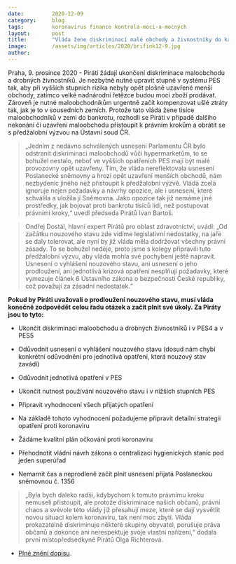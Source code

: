 ```yaml
---
date:         2020-12-09
category:     blog
tags:         koronavirus finance kontrola-moci-a-mocných
layout:       post
title:        "Vláda žene diskriminací malé obchody a živnostníky do krachu. Piráti jí poslali předžalobní výzvu, žádají férové podmínky a kompenzace"
image:        /assets/img/articles/2020/brifink12-9.jpg
author:       
---
```



Praha, 9. prosince 2020 - Piráti žádají ukončení diskriminace maloobchodu a drobných živnostníků. Je nezbytně nutné upravit stupně v systému PES tak, aby při vyšších stupních rizika nebyly opět plošně uzavřené menší obchody, zatímco velké nadnárodní řetězce budou moci zboží prodávat. Zároveň je nutné maloobchodníkům urgentně začít kompenzovat ušlé ztráty tak, jak je to v sousedních zemích. Protože tato vláda žene tisíce maloobchodníků v zemi do bankrotu, rozhodli se Piráti v případě dalšího nekonání či uzavření maloobchodu přistoupit k právním krokům a obrátit se s předžalobní výzvou na Ústavní soud ČR.

> „Jedním z nedávno schválených usnesení Parlamentu ČR bylo odstranit diskriminaci maloobchodů vůči hypermarketům, to se bohužel nestalo, neboť ve vyšších opatřeních PES mají být malé provozovny opět uzavřeny. Tím, že vláda nereflektovala usnesení Poslanecké sněmovny a hrozí opět uzavření menších obchodů, nám nezbydenic jiného než přistoupit k předžalobní výzvě. Vláda zcela ignoruje nejen požadavky a návrhy opozice, ale i usnesení, které schválila a uložila jí Sněmovna. Jako opozice tak již nemáme jiné prostředky, jak bojovat proti bankrotu tisíců lidí, než postupovat právními kroky,“ uvedl předseda Pirátů Ivan Bartoš.

> Ondřej Dostál, hlavní expert Pirátů pro oblast zdravotnictví, uvádí: „Od začátku nouzového stavu zde vidíme legislativní nedostatky, na jaře se daly tolerovat, ale nyní by již vláda měla dodržovat všechny právní zásady. To se bohužel neděje, proto jsme s kolegy připravili tuto předžalobní výzvu, aby vláda mohla své pochybení ještě napravit. Usnesení o vyhlášení nouzového stavu, ani usnesení o jeho prodloužení, ani jednotlivá krizová opatření nesplňují požadavky, které vymezuje článek 6 Ústavního zákona o bezpečnosti České republiky, což považuji za zásadní nedostatek.“

**Pokud by Piráti uvažovali o prodloužení nouzového stavu, musí vláda konečně zodpovědět celou řadu otázek a začít plnit své úkoly. Za Piráty jsou to tyto:**

* Ukončit diskriminaci maloobchodu a drobných živnostníků i v PES4 a v PES5

* Odůvodnit usnesení o vyhlášení nouzového stavu (dosud nám chybí konkrétní odůvodnění pro jednotlivá opatření, která nouzový stav zavádí)

* Odůvodnit jednotlivá opatření v PES

* Ukončit nutnost používání nouzového stavu i v nižších stupních PES

* Připravit vyhodnocení všech přijatých opatření

* Na základě tohoto vyhodnocení požadujeme připravit detailní strategii opatření proti koronaviru

* Žádáme kvalitní plán očkování proti koronaviru

* Přehodnotit vládní návrh zákona o centralizaci hygienických stanic pod jeden superúřad

* Nemarnit čas a neprodleně začít plnit usnesení přijatá Poslaneckou sněmovnou  č. 1356

> „Byla bych daleko radši, kdybychom k tomuto právnímu kroku nemuseli přistoupit, ale protože diskriminace našich občanů, právní chaos a svévole této vlády již přesahují meze, které se dají vysvětlit novou situaci kolem koronaviru, tak není moc zbytí.  Vláda prokazatelně diskriminuje některé skupiny obyvatel, porušuje práva občanů a dokonce ani nerespektuje svoje vlastní nařízení,“ dodala první místopředsedkyně Pirátů Olga Richterová. 


* [Plné znění dopisu](http://pirati.cz/assets/pdf/Vyzva_vlade_Piráti.pdf).
